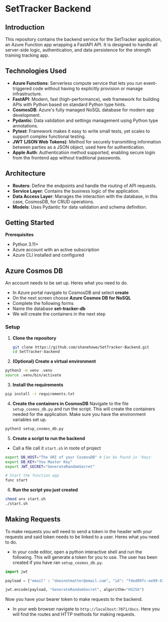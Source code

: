 # SetTracker Backend

## Introduction
This repository contains the backend service for the SetTracker application, an Azure Function app wrapping a FastAPI API. It is designed to handle all server-side logic, authentication, and data persistence for the strength training tracking app.

## Technologies Used
- **Azure Functions**: Serverless compute service that lets you run event-triggered code without having to explicitly provision or manage infrastructure.
- **FastAPI**: Modern, fast (high-performance), web framework for building APIs with Python based on standard Python type hints.
- **CosmosDB**: Azure's fully managed NoSQL database for modern app development.
- **Pydantic**: Data validation and settings management using Python type annotations.
- **Pytest**: Framework makes it easy to write small tests, yet scales to support complex functional testing.
- **JWT (JSON Web Tokens)**: Method for securely transmitting information between parties as a JSON object, used here for authentication.
- **Apple Auth**: Authentication method supported, enabling secure login from the frontend app without traditional passwords.

## Architecture
- **Routers**: Define the endpoints and handle the routing of API requests.
- **Service Layer**: Contains the business logic of the application.
- **Data Access Layer**: Manages the interaction with the database, in this case, CosmosDB, for CRUD operations.
- **Models**: Uses Pydantic for data validation and schema definition.

## Getting Started

**Prerequisites**
- Python 3.11+
- Azure account with an active subscription
- Azure CLI installed and configured

## Azure Cosmos DB
An account needs to be set up. Heres what you need to do.
- In Azure portal navigate to CosmosDB and select **create**
- On the next screen choose **Azure Cosmos DB for NoSQL**
- Complete the following forms
- Name the database **set-tracker-db**
- We will create the containers in the next step

### Setup
1. **Clone the repository**
   ```bash
   git clone https://github.com/shanehowe/SetTracker-Backend.git
   cd SetTracker-backend
2. **(Optional) Create a virtual environment**
```bash
python3 -m venv .venv
source .venv/bin/activate
```
3. **Install the requirements**
```bash
pip install -r requirements.txt
```
4. **Create the containers in CosmosDB** Navigate to the file ```setup_cosmos_db.py``` and run the script. This will create the containers needed for the application. Make sure you have the environment variables set up.
```bash
python3 setup_cosmos_db.py
```
5. **Create a script to run the backend**
- Call a file call it ```start.sh``` in roote of project
```bash
export DB_HOST="The URI of your CosmosDB" # Can be found in 'Keys'
export DB_KEY="You Master Key"
export JWT_SECRET="GenerateRandomSecret"

# Start the function app
func start
```
6. **Run the script you just created**
```bash
chmod u+x start.sh
./start.sh
```

## Making Requests
To make requests you will need to send a token in the header with your requests and said token needs to be linked to a user. Heres what you need to do.

- In your code editor, open a python interactive shell and run the following. This will generate a token for you to use. The user has been created if you have ran ```setup_cosmos_db.py```.

```python
import jwt 

payload = {"email" : "doesnotmatter@email.com", "id": "f4ed09fc-ee99-43e0-8b19-123424f988ac"}

jwt.encode(payload, "GenerateRandomSecret", algorithm="HS256")
```
Now you have your bearer token to make requests to the backend.

- In your web browser navigate to ```http://localhost:7071/docs```. Here you will find the routes and HTTP methods for making requests.
